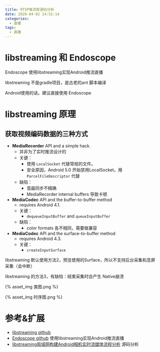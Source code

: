 ```yaml
---
title: RTSP推流库源码分析
date: 2020-04-02 14:52:14
categories:
  - 直播
tags:
  - 直播
---
```

# libstreaming 和 Endoscope

Endoscope 使用libstreaming实现Android推流直播

libstreaming 不是gradle项目，是古老的ant 脚本编译

Android使用的话，建议直接使用 Endoscope

# libstreaming 原理

## 获取视频编码数据的三种方式

- **MediaRecorder** API and a simple hack.
	- 并非为了实时推流设计的
	- 关键：
		- 使用 `LocalSocket` 代替常规的文件。
		- 安全原因，Android 5.0 开始禁用LocalSocket，用 `ParcelFileDescriptor` 代替
	- 缺陷：
		- 音画同步不精确
		- MediaRecorder internal buffers 导致卡顿
- **MediaCodec** API and the buffer-to-buffer method
	- requires Android 4.1.
	- 关键：
		- `dequeueInputBuffer` and `queueInputBuffer`
	- 缺陷：
		- color formats 各不相同，需要做兼容
- **MediaCodec** API and the surface-to-buffer method 
	- requires Android 4.3.
	- 关键：
		- `createInputSurface`

libstreaming 默认使用方法2，预览使用的Surface，所以不支持后台采集和息屏采集（会中断）

libstreaming 的方法3，有缺陷：结束采集时会产生 Native崩溃

{% asset_img 类图.png %}

{% asset_img 时序图.png %}

# 参考&扩展

- [libstreaming github](https://github.com/fyhertz/libstreaming)
- [Endoscope github](https://github.com/hypeapps/Endoscope) 使用libstreaming实现Android推流直播
- [libstreaming局域网构建Android相机实时流媒体流程分析](https://blog.csdn.net/asahinokawa/article/details/80500098?utm_medium=distribute.pc_relevant.none-task-blog-baidujs_title-2&spm=1001.2101.3001.4242) 源码分析
